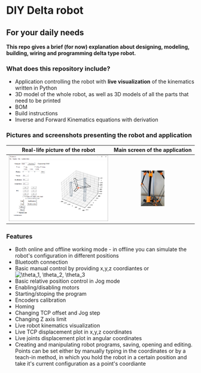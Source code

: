 # DIY Delta robot

## For your daily needs

**This repo gives a brief (for now) explanation about designing, modeling, building, wiring and programming delta type robot.**

### What does this repository include?
- Application controlling the robot with **live visualization** of the kinematics written in Python
- 3D model of the whole robot, as well as 3D models of all the parts that need to be printed
- BOM
- Build instructions
- Inverse and Forward Kinematics equations with derivation

### Pictures and screenshots presenting the robot and application

| Real-life picture of the robot | Main screen of the application |
|            :---:               |            :---:               |
| <img src="images/main_screen.png"> | <img src="images/real.jpg" width=30% height=30%> |
<!-- https://user-images.githubusercontent.com/84570140/149950226-a1bb82dc-97a9-4bc8-ab05-011d34f5940a.jpg -->
### Features
- Both online and offline working mode - in offline you can simulate the robot's configuration in different positions
- Bluetooth connection
- Basic manual control by providing x,y,z coordiantes or  <img src="https://latex.codecogs.com/svg.image?\theta_1,&space;\theta_2,&space;\theta_3&space;" title="\theta_1, \theta_2, \theta_3 " />
- Basic relative position control in Jog mode
- Enabling/disabling motors
- Starting/stoping the program
- Encoders calibration
- Homing
- Changing TCP offset and Jog step
- Changing Z axis limit
- Live robot kinematics visualization
- Live TCP displacement plot in x,y,z coordinates
- Live joints displacement plot in angular coordinates
- Creating and manipulating robot programs, saving, opening and editing. Points can be set either by manually typing in the coordinates or by a teach-in method, in which you hold the robot in a certain position and take it's current configuration as a point's coordiante

